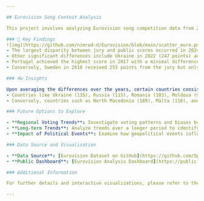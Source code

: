 ```yaml
---

## Eurovision Song Contest Analysis

This project involves analyzing Eurovision song competition data from 2016 to 2024, focusing on jury and public voting scores. The dataset provides insights into the differences between jury and public perceptions across various countries and years.

### 🔑 Key Findings
![img](https://github.com/nimrod-d/Eurovision/blob/main/scatter_euro.png)
- The largest disparity between jury and public scores occurred in 2024, where Israel experienced a 271-point difference favoring the public vote.
- Other significant differences include Ukraine in 2022 (247 points) and Norway in 2019 (251 points).
- Portugal achieved the highest score in 2017 with a minimal difference of 758 points, setting a historical record.
- Conversely, Sweden in 2018 received 253 points from the jury but only 21 from the public, highlighting a notable disparity in favor of the jury.

### 👓 Insights

Upon averaging the differences over the years, certain countries consistently lean towards higher public or jury scores:
- Countries like Ukraine (135), Russia (115), Romania (103), Moldova (93), and Poland (90) tend to receive higher public scores.
- Conversely, countries such as North Macedonia (189), Malta (116), and Australia (105) typically score higher with the jury.

### Future Options to Explore

- **Regional Voting Trends**: Investigate voting patterns and biases between different regions within Eurovision, exploring alliances and voting blocs.
- **Long-term Trends**: Analyze trends over a longer period to identify evolving voting patterns and any shifts in jury and public preferences.
- **Impact of Political Events**: Examine how geopolitical events influence voting behaviors and scores over time.

### Data Source and Visualization

- **Data Source**: [Eurovision Dataset on GitHub](https://github.com/Spijkervet/eurovision-dataset)
- **Public Dashboard**: [Eurovision Analysis Dashboard](https://public.tableau.com/views/eurovision_analysis/Dashboard1?:language=en-US&:sid=&:display_count=n&:origin=viz_share_link)

### Additional Information

For further details and interactive visualizations, please refer to the [Public Tableau](https://public.tableau.com/views/eurovision_analysis/Dashboard1?:language=en-US&:sid=&:display_count=n&:origin=viz_share_link).

---
```

